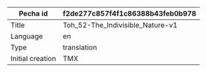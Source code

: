 |Pecha id | f2de277c857f4f1c86388b43feb0b978
| --- | --- 
|Title | Toh_52-The_Indivisible_Nature-v1 
|Language | en
|Type | translation
|Initial creation | TMX
